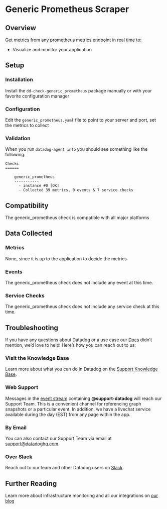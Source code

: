 # Generic Prometheus Scraper

## Overview

Get metrics from any prometheus metrics endpoint in real time to:

* Visualize and monitor your application

## Setup
### Installation

Install the `dd-check-generic_prometheus` package manually or with your favorite configuration manager

### Configuration

Edit the `generic_prometheus.yaml` file to point to your server and port, set the metrics to collect

### Validation

When you run `datadog-agent info` you should see something like the following:

    Checks
    ======

        generic_prometheus
        -----------
          - instance #0 [OK]
          - Collected 39 metrics, 0 events & 7 service checks

## Compatibility

The generic_prometheus check is compatible with all major platforms

## Data Collected
### Metrics
None, since it is up to the application to decide the metrics

### Events
The generic_prometheus check does not include any event at this time.

### Service Checks
The generic_prometheus check does not include any service check at this time.

## Troubleshooting

If you have any questions about Datadog or a use case our [Docs](https://docs.datadoghq.com/) didn’t mention, we’d love to help! Here’s how you can reach out to us:

### Visit the Knowledge Base

Learn more about what you can do in Datadog on the [Support Knowledge Base](https://datadog.zendesk.com/agent/).

### Web Support

Messages in the [event stream](https://app.datadoghq.com/event/stream) containing **@support-datadog** will reach our Support Team. This is a convenient channel for referencing graph snapshots or a particular event. In addition, we have a livechat service available during the day (EST) from any page within the app.

### By Email

You can also contact our Support Team via email at [support@datadoghq.com](mailto:support@datadoghq.com).

### Over Slack

Reach out to our team and other Datadog users on [Slack](http://chat.datadoghq.com/).

## Further Reading
Learn more about infrastructure monitoring and all our integrations on [our blog](https://www.datadoghq.com/blog/)